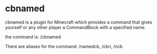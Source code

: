 # cbnamed
cbnamed is a plugin for Minecraft which provides a command that gives yourself
or any other player a CommandBlock with a specified name.

the command is: /cbnamed <Player> <ComandBlock Name>

There are aliases for the command: /namedcb, /cbn, /ncb
